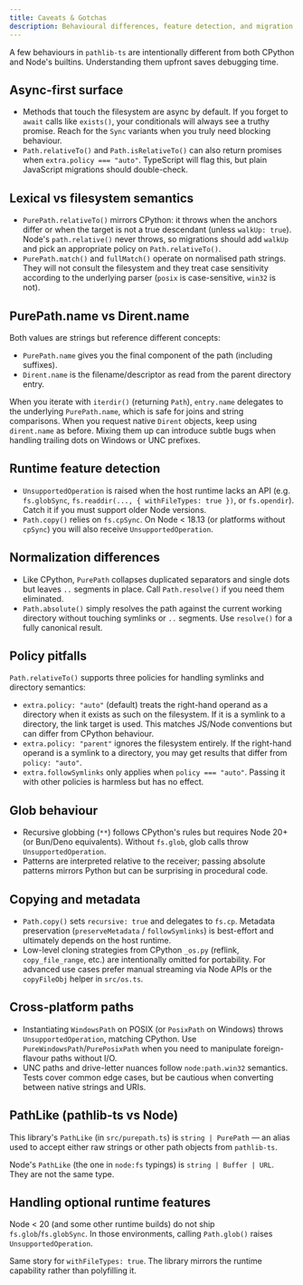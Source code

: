 ```yaml
---
title: Caveats & Gotchas
description: Behavioural differences, feature detection, and migration pitfalls to watch for.
---
```


A few behaviours in `pathlib-ts` are intentionally different from both CPython and Node's builtins. Understanding them upfront saves debugging time.

## Async-first surface

- Methods that touch the filesystem are async by default. If you forget to `await` calls like `exists()`, your conditionals will always see a truthy promise. Reach for the `Sync` variants when you truly need blocking behaviour.
- `Path.relativeTo()` and `Path.isRelativeTo()` can also return promises when `extra.policy === "auto"`. TypeScript will flag this, but plain JavaScript migrations should double-check.

## Lexical vs filesystem semantics

- `PurePath.relativeTo()` mirrors CPython: it throws when the anchors differ or when the target is not a true descendant (unless `walkUp: true`). Node's `path.relative()` never throws, so migrations should add `walkUp` and pick an appropriate policy on `Path.relativeTo()`.
- `PurePath.match()` and `fullMatch()` operate on normalised path strings. They will not consult the filesystem and they treat case sensitivity according to the underlying parser (`posix` is case-sensitive, `win32` is not).

## PurePath.name vs Dirent.name

Both values are strings but reference different concepts:

- `PurePath.name` gives you the final component of the path (including suffixes).
- `Dirent.name` is the filename/descriptor as read from the parent directory entry.

When you iterate with `iterdir()` (returning `Path`), `entry.name` delegates to the underlying `PurePath.name`, which is safe for joins and string comparisons. When you request native `Dirent` objects, keep using `dirent.name` as before. Mixing them up can introduce subtle bugs when handling trailing dots on Windows or UNC prefixes.

## Runtime feature detection

- `UnsupportedOperation` is raised when the host runtime lacks an API (e.g. `fs.globSync`, `fs.readdir(..., { withFileTypes: true })`, or `fs.opendir`). Catch it if you must support older Node versions.
- `Path.copy()` relies on `fs.cpSync`. On Node < 18.13 (or platforms without `cpSync`) you will also receive `UnsupportedOperation`.

## Normalization differences

- Like CPython, `PurePath` collapses duplicated separators and single dots but leaves `..` segments in place. Call `Path.resolve()` if you need them eliminated.
- `Path.absolute()` simply resolves the path against the current working directory without touching symlinks or `..` segments. Use `resolve()` for a fully canonical result.

## Policy pitfalls

`Path.relativeTo()` supports three policies for handling symlinks and directory semantics:

- `extra.policy: "auto"` (default) treats the right-hand operand as a directory when it exists as such on the filesystem. If it is a symlink to a directory, the link target is used. This matches JS/Node conventions but can differ from CPython behaviour.
- `extra.policy: "parent"` ignores the filesystem entirely. If the right-hand operand is a symlink to a directory, you may get results that differ from `policy: "auto"`.
- `extra.followSymlinks` only applies when `policy === "auto"`. Passing it with other policies is harmless but has no effect.

## Glob behaviour

- Recursive globbing (`**`) follows CPython's rules but requires Node 20+ (or Bun/Deno equivalents). Without `fs.glob`, glob calls throw `UnsupportedOperation`.
- Patterns are interpreted relative to the receiver; passing absolute patterns mirrors Python but can be surprising in procedural code.

## Copying and metadata

- `Path.copy()` sets `recursive: true` and delegates to `fs.cp`. Metadata preservation (`preserveMetadata` / `followSymlinks`) is best-effort and ultimately depends on the host runtime.
- Low-level cloning strategies from CPython `_os.py` (reflink, `copy_file_range`, etc.) are intentionally omitted for portability. For advanced use cases prefer manual streaming via Node APIs or the `copyFileObj` helper in `src/os.ts`.

## Cross-platform paths

- Instantiating `WindowsPath` on POSIX (or `PosixPath` on Windows) throws `UnsupportedOperation`, matching CPython. Use `PureWindowsPath`/`PurePosixPath` when you need to manipulate foreign-flavour paths without I/O.
- UNC paths and drive-letter nuances follow `node:path.win32` semantics. Tests cover common edge cases, but be cautious when converting between native strings and URIs.

## PathLike (pathlib-ts vs Node)

This library's `PathLike` (in `src/purepath.ts`) is `string | PurePath` — an alias used to accept either raw strings or other path objects from `pathlib-ts`.

Node's `PathLike` (the one in `node:fs` typings) is `string | Buffer | URL`. They are not the same type.

## Handling optional runtime features

Node < 20 (and some other runtime builds) do not ship `fs.glob`/`fs.globSync`. In those environments, calling `Path.glob()` raises `UnsupportedOperation`.

Same story for `withFileTypes: true`. The library mirrors the runtime capability rather than polyfilling it.

